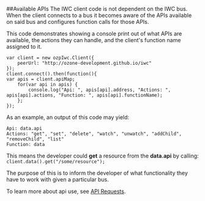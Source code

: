##Available APIs
The IWC client code is not dependent on the IWC bus. When the client connects to a bus it becomes aware of the APIs
available on said bus and configures function calls for those APIs.

This code demonstrates showing a console print out of what APIs are available, the actions
they can handle, and the client's function name assigned to it.

```
var client = new ozpIwc.Client({
    peerUrl: "http://ozone-development.github.io/iwc"
});
client.connect().then(function(){
var apis = client.apiMap;
    for(var api in apis) {
        console.log("Api: ", apis[api].address, "Actions: ", apis[api].actions, "Function: ", apis[api].functionName);
    };
});
```

As an example, an output of this code may yield:

```
Api: data.api
Actions: "get", "set", "delete", "watch", "unwatch", "addChild", "removeChild", "list"
Function: data
```

This means the developer could **get** a resource from the **data.api** by calling:
`client.data().get("/some/resource");`

The purpose of this is to inform the developer of what functionality they have to work with given a particular bus.

To learn more about api use, see [API Requests](api_requests.md).